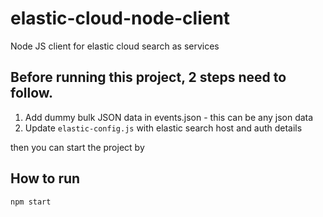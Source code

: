 # elastic-cloud-node-client

Node JS client for elastic cloud search as services

## Before running this project, 2 steps need to follow.

1.  Add dummy bulk JSON data in events.json - this can be any json data
2.  Update `elastic-config.js` with elastic search host and auth details

then you can start the project by

## How to run
```
npm start
```

